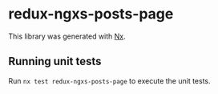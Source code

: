 # redux-ngxs-posts-page

This library was generated with [Nx](https://nx.dev).

## Running unit tests

Run `nx test redux-ngxs-posts-page` to execute the unit tests.
